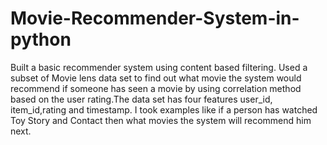 # Movie-Recommender-System-in-python
Built a basic recommender system using content based filtering. Used a subset of Movie lens data set to find out what movie the system would recommend if someone has seen a movie by using correlation method based on the user rating.The data set has four features user_id, item_id,rating and timestamp. I took examples like if a person has watched Toy Story and Contact then what movies the system will recommend him next.  
 

